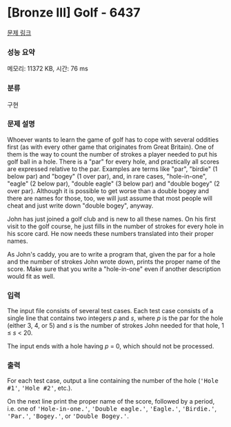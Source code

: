 # [Bronze III] Golf - 6437 

[문제 링크](https://www.acmicpc.net/problem/6437) 

### 성능 요약

메모리: 11372 KB, 시간: 76 ms

### 분류

구현

### 문제 설명

<p>Whoever wants to learn the game of golf has to cope with several oddities first (as with every other game that originates from Great Britain). One of them is the way to count the number of strokes a player needed to put his golf ball in a hole. There is a "par" for every hole, and practically all scores are expressed relative to the par. Examples are terms like "par", "birdie" (1 below par) and "bogey" (1 over par), and, in rare cases, "hole-in-one", "eagle" (2 below par), "double eagle" (3 below par) and "double bogey" (2 over par). Although it is possible to get worse than a double bogey and there are names for those, too, we will just assume that most people will cheat and just write down "double bogey", anyway.</p>

<p>John has just joined a golf club and is new to all these names. On his first visit to the golf course, he just fills in the number of strokes for every hole in his score card. He now needs these numbers translated into their proper names.</p>

<p>As John's caddy, you are to write a program that, given the par for a hole and the number of strokes John wrote down, prints the proper name of the score. Make sure that you write a "hole-in-one" even if another description would fit as well.</p>

### 입력 

 <p>The input file consists of several test cases. Each test case consists of a single line that contains two integers <i>p</i> and <i>s</i>, where <i>p</i> is the par for the hole (either 3, 4, or 5) and <i>s</i> is the number of strokes John needed for that hole, 1 ≤ <i>s</i> < 20.</p>

<p>The input ends with a hole having <i>p </i>= 0, which should not be processed.</p>

### 출력 

 <p>For each test case, output a line containing the number of the hole (<tt>'Hole #1'</tt>, <tt>'Hole #2'</tt>, etc.).</p>

<p>On the next line print the proper name of the score, followed by a period, i.e. one of <tt>'Hole-in-one.'</tt>, <tt>'Double eagle.'</tt>, <tt>'Eagle.'</tt>, <tt>'Birdie.'</tt>, <tt>'Par.'</tt>, <tt>'Bogey.'</tt>, or <tt>'Double Bogey.'</tt>.</p>

